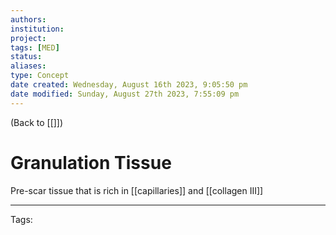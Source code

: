 ```yaml
---
authors: 
institution: 
project: 
tags: [MED]
status: 
aliases: 
type: Concept
date created: Wednesday, August 16th 2023, 9:05:50 pm
date modified: Sunday, August 27th 2023, 7:55:09 pm
---
```


(Back to [[]])

# Granulation Tissue

Pre-scar tissue that is rich in [[capillaries]] and [[collagen III]]

---
Tags: